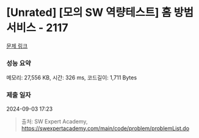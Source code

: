 # [Unrated] [모의 SW 역량테스트] 홈 방범 서비스 - 2117 

[문제 링크](https://swexpertacademy.com/main/code/problem/problemDetail.do?contestProbId=AV5V61LqAf8DFAWu) 

### 성능 요약

메모리: 27,556 KB, 시간: 326 ms, 코드길이: 1,711 Bytes

### 제출 일자

2024-09-03 17:23



> 출처: SW Expert Academy, https://swexpertacademy.com/main/code/problem/problemList.do